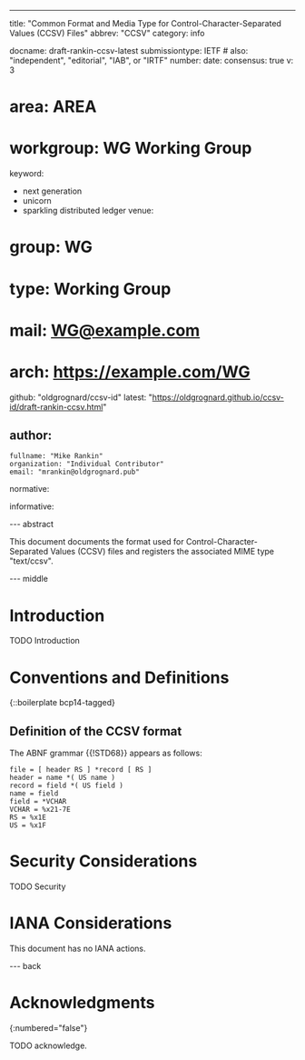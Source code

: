 ---
title: "Common Format and Media Type for Control-Character-Separated Values (CCSV) Files"
abbrev: "CCSV"
category: info

docname: draft-rankin-ccsv-latest
submissiontype: IETF  # also: "independent", "editorial", "IAB", or "IRTF"
number:
date:
consensus: true
v: 3
# area: AREA
# workgroup: WG Working Group
keyword:
 - next generation
 - unicorn
 - sparkling distributed ledger
venue:
#  group: WG
#  type: Working Group
#  mail: WG@example.com
#  arch: https://example.com/WG
  github: "oldgrognard/ccsv-id"
  latest: "https://oldgrognard.github.io/ccsv-id/draft-rankin-ccsv.html"

author:
 -
    fullname: "Mike Rankin"
    organization: "Individual Contributor"
    email: "mrankin@oldgrognard.pub"

normative:

informative:


--- abstract

This document documents the format used for Control-Character-Separated Values (CCSV) files and registers the associated MIME type "text/ccsv".


--- middle

# Introduction

TODO Introduction


# Conventions and Definitions

{::boilerplate bcp14-tagged}

## Definition of the CCSV format

The ABNF grammar {{!STD68}} appears as follows:

~~~
file = [ header RS ] *record [ RS ]
header = name *( US name )
record = field *( US field )
name = field
field = *VCHAR
VCHAR = %x21-7E
RS = %x1E
US = %x1F
~~~

# Security Considerations

TODO Security


# IANA Considerations

This document has no IANA actions.


--- back

# Acknowledgments
{:numbered="false"}

TODO acknowledge.
